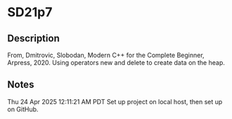 # SD21p7
## Description
From, Dmitrovic, Slobodan, Modern C++ for the Complete Beginner, Arpress, 2020.
Using operators new and delete to create data on the heap.


## Notes

Thu 24 Apr 2025 12:11:21 AM PDT
Set up project on local host, then set up on GitHub.
